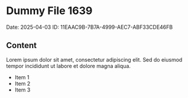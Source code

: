 # Dummy File 1639

Date: 2025-04-03
ID: 11EAAC9B-7B7A-4999-AEC7-ABF33CDE46FB

## Content

Lorem ipsum dolor sit amet, consectetur adipiscing elit.
Sed do eiusmod tempor incididunt ut labore et dolore magna aliqua.

* Item 1
* Item 2
* Item 3

